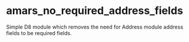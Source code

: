 # amars_no_required_address_fields
Simple D8 module which removes the need for Address module address fields to be required fields.
